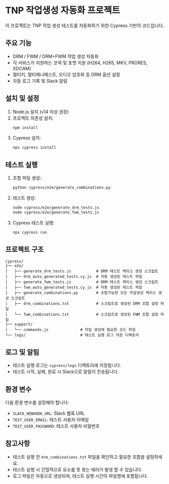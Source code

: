 # TNP 작업생성 자동화 프로젝트

이 프로젝트는 TNP 작업 생성 테스트를 자동화하기 위한 Cypress 기반의 코드입니다.

## 주요 기능

- DRM / FWM / DRM+FWM 작업 생성 자동화
- 각 서비스가 지원하는 코덱 및 포맷 지원 (H264, H265, MKV, PRORES, XDCAM)
- 멀티키, 멀티매니페스트, 오디오 암호화 등 DRM 옵션 설정
- 자동 로그 기록 및 Slack 알림

## 설치 및 설정

1. Node.js 설치 (v14 이상 권장)
2. 프로젝트 의존성 설치:
   ```bash
   npm install
   ```
3. Cypress 설치:
   ```bash
   npx cypress install
   ```

## 테스트 실행

1. 조합 파일 생성:
   ```bash
   python cypress/e2e/generate_combinations.py
   ```

2. 테스트 생성:
   ```bash
   node cypress/e2e/generate_drm_tests.js
   node cypress/e2e/generate_fwm_tests.js
   ```

2. Cypress 테스트 실행:
   ```bash
   npx cypress run
   ```

## 프로젝트 구조

```
cypress/
├── e2e/
│   ├── generate_drm_tests.js           # DRM 테스트 케이스 생성 스크립트
│   ├── drm_auto_generated_tests.cy.js  # 자동 생성된 테스트 파일
│   ├── generate_fwm_tests.js           # DRM 테스트 케이스 생성 스크립트
│   ├── fwm_auto_generated_tests.cy.js  # 자동 생성된 테스트 파일
│   ├── generate_combinations.py        # 조합가능한 모든 작업생성 케이스 생성 스크립트
│   ├── drm_combinations.txt            # 스크립트로 생성된 DRM 조합 설정 파일
│   └── fwm_combinations.txt            # 스크립트로 생성된 FWM 조합 설정 파일
├── support/
│   └── commands.js              # 작업 생성에 필요한 코드 파일
└── logs/                        # 테스트 실행 로그 저장 디렉토리
```



## 로그 및 알림

- 테스트 실행 로그는 `cypress/logs` 디렉토리에 저장됩니다.
- 테스트 시작, 실패, 완료 시 Slack으로 알림이 전송됩니다.

## 환경 변수

다음 환경 변수를 설정해야 합니다:

- `SLACK_WEBHOOK_URL`: Slack 웹훅 URL
- `TEST_USER_EMAIL`: 테스트 사용자 이메일
- `TEST_USER_PASSWORD`: 테스트 사용자 비밀번호

## 참고사항

- 테스트 실행 전 `drm_combinations.txt` 파일을 확인하고 필요한 조합을 설정하세요.
- 테스트 실행 시 간헐적으로 요소를 못 찾는 에러가 발생 할 수 있습니다.
- 로그 파일은 자동으로 생성되며, 테스트 실행 시간이 파일명에 포함됩니다. 